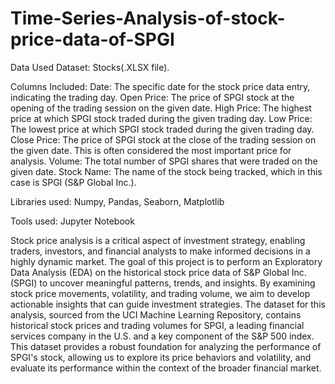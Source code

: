 # Time-Series-Analysis-of-stock-price-data-of-SPGI
Data Used
Dataset: Stocks(.XLSX file).

Columns Included:
Date: The specific date for the stock price data entry, indicating the trading day.
Open Price: The price of SPGI stock at the opening of the trading session on the given date.
High Price: The highest price at which SPGI stock traded during the given trading day.
Low Price: The lowest price at which SPGI stock traded during the given trading day.
Close Price: The price of SPGI stock at the close of the trading session on the given date. This is often considered the most important price for analysis.
Volume: The total number of SPGI shares that were traded on the given date.
Stock Name: The name of the stock being tracked, which in this case is SPGI (S&P Global Inc.).

Libraries used: 
Numpy, Pandas, Seaborn, Matplotlib

Tools used: 
Jupyter Notebook

Stock price analysis is a critical aspect of investment strategy, enabling traders, investors, and financial analysts to make informed decisions in a highly dynamic market. The goal of this project is to perform an Exploratory Data Analysis (EDA) on the historical stock price data of S&P Global Inc. (SPGI) to uncover meaningful patterns, trends, and insights. By examining stock price movements, volatility, and trading volume, we aim to develop actionable insights that can guide investment strategies.
The dataset for this analysis, sourced from the UCI Machine Learning Repository, contains historical stock prices and trading volumes for SPGI, a leading financial services company in the U.S. and a key component of the S&P 500 index. This dataset provides a robust foundation for analyzing the performance of SPGI's stock, allowing us to explore its price behaviors and volatility, and evaluate its performance within the context of the broader financial market.
